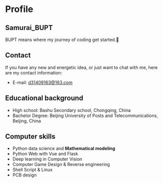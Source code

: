 <!--### Hi there 👋

<!--
**SamuraiBUPT/SamuraiBUPT** is a ✨ _special_ ✨ repository because its `README.md` (this file) appears on your GitHub profile.

Here are some ideas to get you started:

- 🔭 I’m currently working on ...
- 🌱 I’m currently learning ...
- 👯 I’m looking to collaborate on ...
- 🤔 I’m looking for help with ...
- 💬 Ask me about ...
- 📫 How to reach me: ...
- 😄 Pronouns: ...
- ⚡ Fun fact: ...
-->
# Profile
## Samurai_BUPT
BUPT means where my journey of coding get started.🌆
## Contact
If you have any new and energetic idea, or just want to chat with me, here are my contact information:
- E-mail: d31409163@163.com
## Educational background
- High school: Bashu Secondary school, Chongqing, China
- Bachelor Degree: Beijing University of Posts and Telecommunications, Beijing, China
## Computer skills
- Python data science and **Mathematical modeling**
- Python Web with Vue and Flask
- Deep learning in Computer Vision
- Computer Game Design & Reverse engineering
- Shell Script & Linux
- PCB design


